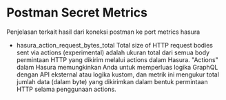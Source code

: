 # Postman Secret Metrics

Penjelasan terkait hasil dari koneksi postman ke port metrics hasura

* hasura_action_request_bytes_total Total size of HTTP request bodies sent via actions (experimental)
  adalah ukuran total dari semua body permintaan HTTP yang dikirim melalui actions dalam Hasura. "Actions" dalam Hasura memungkinkan Anda untuk memperluas logika GraphQL dengan API eksternal atau logika kustom, dan metrik ini mengukur total jumlah data (dalam byte) yang dikirimkan dalam bentuk permintaan HTTP selama penggunaan actions.

